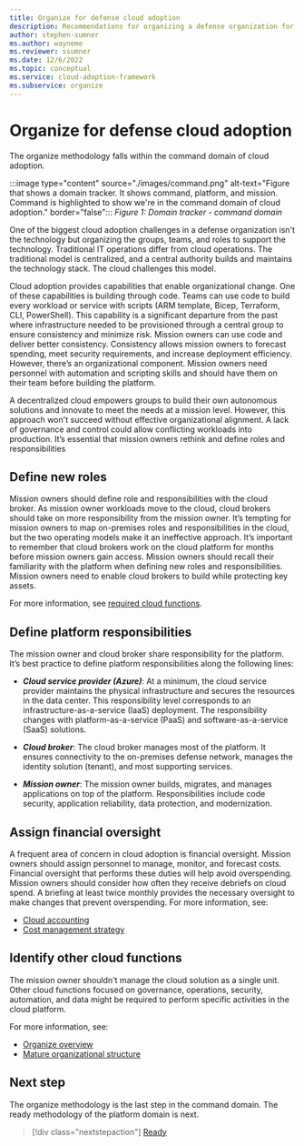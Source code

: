 ```yaml
---
title: Organize for defense cloud adoption
description: Recommendations for organizing a defense organization for cloud adoption
author: stephen-sumner
ms.author: wayneme
ms.reviewer: ssumner
ms.date: 12/6/2022
ms.topic: conceptual
ms.service: cloud-adoption-framework
ms.subservice: organize
---
```

# Organize for defense cloud adoption

The organize methodology falls within the command domain of cloud adoption.

:::image type="content" source="./images/command.png" alt-text="Figure that shows a domain tracker. It shows command, platform, and mission. Command is highlighted to show we're in the command domain of cloud adoption." border="false":::
*Figure 1: Domain tracker - command domain*

One of the biggest cloud adoption challenges in a defense organization isn't the technology but organizing the groups, teams, and roles to support the technology. Traditional IT operations differ from cloud operations. The traditional model is centralized, and a central authority builds and maintains the technology stack. The cloud challenges this model.

Cloud adoption provides capabilities that enable organizational change. One of these capabilities is building through code. Teams can use code to build every workload or service with scripts (ARM template, Bicep, Terraform, CLI, PowerShell). This capability is a significant departure from the past where infrastructure needed to be provisioned through a central group to ensure consistency and minimize risk. Mission owners can use code and deliver better consistency. Consistency allows mission owners to forecast spending, meet security requirements, and increase deployment efficiency. However, there’s an organizational component. Mission owners need personnel with automation and scripting skills and should have them on their team before building the platform.

A decentralized cloud empowers groups to build their own autonomous solutions and innovate to meet the needs at a mission level. However, this approach won't succeed without effective organizational alignment. A lack of governance and control could allow conflicting workloads into production. It’s essential that mission owners rethink and define roles and responsibilities

## Define new roles

Mission owners should define role and responsibilities with the cloud broker. As mission owner workloads move to the cloud, cloud brokers should take on more responsibility from the mission owner. It’s tempting for mission owners to map on-premises roles and responsibilities in the cloud, but the two operating models make it an ineffective approach. It’s important to remember that cloud brokers work on the cloud platform for months before mission owners gain access. Mission owners should recall their familiarity with the platform when defining new roles and responsibilities. Mission owners need to enable cloud brokers to build while protecting key assets.

For more information, see [required cloud functions](/azure/cloud-adoption-framework/organize/#understand-required-cloud-functions).

## Define platform responsibilities

The mission owner and cloud broker share responsibility for the platform. It’s best practice to define platform responsibilities along the following lines:

- ***Cloud service provider (Azure)***: At a minimum, the cloud service provider maintains the physical infrastructure and secures the resources in the data center. This responsibility level corresponds to an infrastructure-as-a-service (IaaS) deployment. The responsibility changes with platform-as-a-service (PaaS) and software-as-a-service (SaaS) solutions.

- ***Cloud broker***: The cloud broker manages most of the platform. It ensures connectivity to the on-premises defense network, manages the identity solution (tenant), and most supporting services.

- ***Mission owner***: The mission owner builds, migrates, and manages applications on top of the platform. Responsibilities include code security, application reliability, data protection, and modernization.

## Assign financial oversight

A frequent area of concern in cloud adoption is financial oversight. Mission owners should assign personnel to manage, monitor, and forecast costs. Financial oversight that performs these duties will help avoid overspending. Mission owners should consider how often they receive debriefs on cloud spend. A briefing at least twice monthly provides the necessary oversight to make changes that prevent overspending. For more information, see:

- [Cloud accounting](/azure/cloud-adoption-framework/strategy/cloud-accounting)
- [Cost management strategy](./govern.md#create-a-cost-governance-strategy)

## Identify other cloud functions

The mission owner shouldn't manage the cloud solution as a single unit. Other cloud functions focused on governance, operations, security, automation, and data might be required to perform specific activities in the cloud platform.

For more information, see:

- [Organize overview](/azure/cloud-adoption-framework/organize/)
- [Mature organizational structure](/azure/cloud-adoption-framework/organize/organization-structures)

## Next step

The organize methodology is the last step in the command domain. The ready methodology of the platform domain is next.

> [!div class="nextstepaction"]
> [Ready](ready.md)
